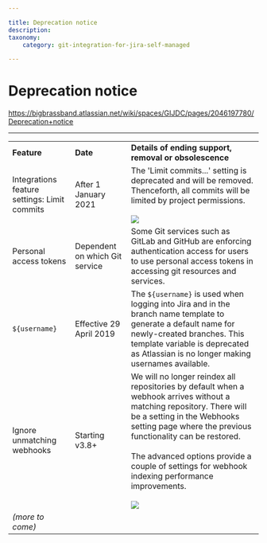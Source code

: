 ```yaml
---

title: Deprecation notice
description:
taxonomy:
    category: git-integration-for-jira-self-managed

---
```


# Deprecation notice

<https://bigbrassband.atlassian.net/wiki/spaces/GIJDC/pages/2046197780/Deprecation+notice>

* * *

|     |     |     |
| --- | --- | --- |
| **Feature** | **Date** | **Details of ending support, removal or obsolescence** |
| Integrations feature settings: Limit commits | After 1 January 2021 | The 'Limit commits...' setting is deprecated and will be removed. Thenceforth, all commits will be limited by project permissions.<br><br>![](https://bigbrassband.atlassian.net/wiki/download/attachments/2046197780/limit-commit-deprecation-notice.png?version=1&modificationDate=1641384212542&cacheVersion=1&api=v2) |
| Personal access tokens | Dependent on which Git service | Some Git services such as GitLab and GitHub are enforcing authentication access for users to use personal access tokens in accessing git resources and services. |
| `${username}` | Effective 29 April 2019 | The `${username}` is used when logging into Jira and in the branch name template to generate a default name for newly-created branches. This template variable is deprecated as Atlassian is no longer making usernames available. |
| Ignore unmatching webhooks | Starting v3.8+ | We will no longer reindex all repositories by default when a webhook arrives without a matching repository. There will be a setting in the Webhooks setting page where the previous functionality can be restored.<br><br>The advanced options provide a couple of settings for webhook indexing performance improvements.<br><br>![](https://bigbrassband.atlassian.net/wiki/download/attachments/2046197780/gitserver-webhooks-ignore-dups-and-min-ridx-adv.png?version=1&modificationDate=1641384212549&cacheVersion=1&api=v2) |
| _(more to come)_ |     |     |